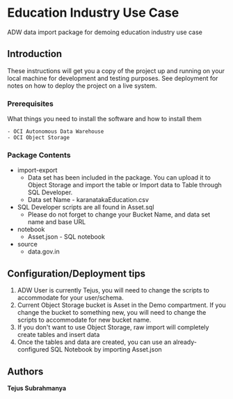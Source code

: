 # Education Industry Use Case

ADW data import package for demoing education industry use case

## Introduction

These instructions will get you a copy of the project up and running on your local machine for development and testing purposes. See deployment for notes on how to deploy the project on a live system.

### Prerequisites

What things you need to install the software and how to install them

```
- OCI Autonomous Data Warehouse
- OCI Object Storage
```

### Package Contents

* import-export
  * Data set has been included in the package. You can upload it to Object Storage and import the table or Import data to Table through SQL Developer.
  * Data set Name - karanatakaEducation.csv
* SQL Developer scripts are all found in Asset.sql
  * Please do not forget to change your Bucket Name, and data set name and base URL
* notebook
  * Asset.json - SQL notebook
* source
  * data.gov.in


## Configuration/Deployment tips

1. ADW User is currently Tejus, you will need to change the scripts to accommodate for your user/schema.
2. Current Object Storage bucket is Asset in the Demo compartment. If you change the bucket to something new, you will need to change the scripts to accommodate for new bucket name.
3. If you don't want to use Object Storage, raw import will completely create tables and insert data
4. Once the tables and data are created, you can use an already-configured SQL Notebook by importing Asset.json

## Authors

**Tejus Subrahmanya**
